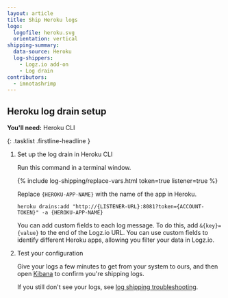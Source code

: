 ```yaml
---
layout: article
title: Ship Heroku logs
logo:
  logofile: heroku.svg
  orientation: vertical
shipping-summary:
  data-source: Heroku
  log-shippers:
    - Logz.io add-on
    - Log drain
contributors:
  - imnotashrimp
---
```


## Heroku log drain setup

**You'll need:** Heroku CLI

{: .tasklist .firstline-headline }
1. Set up the log drain in Heroku CLI

    Run this command in a terminal window.

    {% include log-shipping/replace-vars.html token=true listener=true %}

    Replace `{HEROKU-APP-NAME}` with the name of the app in Heroku.

    ```shell
    heroku drains:add "http://{LISTENER-URL}:8081?token={ACCOUNT-TOKEN}" -a {HEROKU-APP-NAME}
    ```

    You can add custom fields to each log message. To do this, add `&{key}={value}` to the end of the Logz.io URL. You can use custom fields to identify different Heroku apps, allowing you filter your data in Logz.io.

2. Test your configuration

    Give your logs a few minutes to get from your system to ours, and then open [Kibana](https://app.logz.io/#/dashboard/kibana) to confirm you're shipping logs.

   If you still don't see your logs, see [log shipping troubleshooting]({{site.baseurl}}/user-guide/log-shipping/log-shipping-troubleshooting.html).